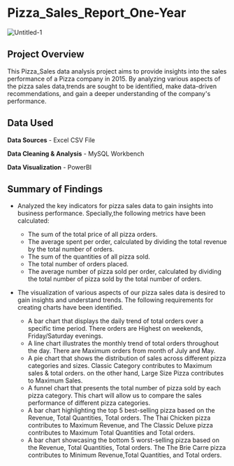 # Pizza_Sales_Report_One-Year
![Untitled-1](https://github.com/Tuhin-150/Pizza_Sales_Report_One-Year/assets/161159207/3ce71a4a-88e0-43c6-b43d-f8fe472bb94d)

## Project Overview

This Pizza_Sales data analysis project aims to provide insights into the sales performance of a Pizza company in 2015. By analyzing various aspects of the pizza sales data,trends are sought to be identified, make data-driven recommendations, and gain a deeper understanding of the company's performance.

## Data Used

**Data Sources** - Excel CSV File 

**Data Cleaning & Analysis** - MySQL Workbench

**Data Visualization** - PowerBI

## Summary of Findings

- Analyzed the key indicators for pizza sales data to gain insights into business performance. Specially,the following metrics have been calculated:

   * The sum of the total price of all pizza orders.
   * The average spent per order, calculated by dividing the total revenue by the total number of orders.
   * The sum of the quantities of all pizza sold.
   * The total number of orders placed.
   * The average number of pizza sold per order, calculated by dividing the total number of pizza sold by the total number of orders.

- The visualization of various aspects of our pizza sales data is desired to gain insights and understand trends. The following requirements for creating charts have been identified.

   * A bar chart that displays the daily trend of total orders over a specific time period. There orders are Highest on weekends, Friday/Saturday evenings.
   * A line chart illustrates the monthly trend of total orders throughout the day. There are Maximum orders from month of July and May.
   * A pie chart that shows the distribution of sales across different pizza categories and sizes. Classic Category contributes to Maximum sales & total orders. on the other hand, Large Size Pizza contributes to Maximum Sales.
   * A funnel chart that presents the total number of pizza sold by each pizza category. This chart will allow us to compare the sales performance of different pizza categories.
   * A bar chart highlighting the top 5 best-selling pizza based on the Revenue, Total Quantities, Total orders. The Thai Chicken pizza contributes to Maximum Revenue, and  The Classic Deluxe pizza contributes to Maximum Total Quantities and Total orders.
   * A bar chart showcasing the bottom 5 worst-selling pizza based on the Revenue, Total Quantities, Total orders. The The Brie Carre pizza contributes to Minimum Revenue,Total Quantities, and Total orders.

   



